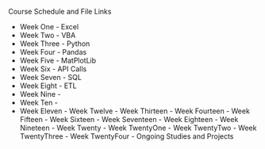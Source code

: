 Course Schedule and File Links 
  - Week One - Excel 
  - Week Two - VBA 
  - Week Three - Python
  - Week Four - Pandas 
  - Week Five - MatPlotLib 
  - Week Six - API Calls
  - Week Seven - SQL 
  - Week Eight - ETL
  - Week Nine - 
  - Week Ten - 
  - Week Eleven - 
Week Twelve - 
Week Thirteen - 
Week Fourteen - 
Week Fifteen - 
Week Sixteen - 
Week Seventeen - 
Week Eighteen - 
Week Nineteen - 
Week Twenty - 
Week TwentyOne - 
Week TwentyTwo - 
Week TwentyThree - 
Week TwentyFour - 
Ongoing Studies and Projects 
